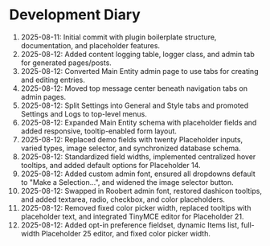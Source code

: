 # Development Diary

1. 2025-08-11: Initial commit with plugin boilerplate structure, documentation, and placeholder features.
2. 2025-08-12: Added content logging table, logger class, and admin tab for generated pages/posts.
3. 2025-08-12: Converted Main Entity admin page to use tabs for creating and editing entries.
4. 2025-08-12: Moved top message center beneath navigation tabs on admin pages.
5. 2025-08-12: Split Settings into General and Style tabs and promoted Settings and Logs to top-level menus.
6. 2025-08-12: Expanded Main Entity schema with placeholder fields and added responsive, tooltip-enabled form layout.
7. 2025-08-12: Replaced demo fields with twenty Placeholder inputs, varied types, image selector, and synchronized database schema.
8. 2025-08-12: Standardized field widths, implemented centralized hover tooltips, and added default options for Placeholder 14.
9. 2025-08-12: Added custom admin font, ensured all dropdowns default to "Make a Selection...", and widened the image selector button.
10. 2025-08-12: Swapped in Roobert admin font, restored dashicon tooltips, and added textarea, radio, checkbox, and color placeholders.
11. 2025-08-12: Removed fixed color picker width, replaced tooltips with placeholder text, and integrated TinyMCE editor for Placeholder 21.
12. 2025-08-12: Added opt-in preference fieldset, dynamic Items list, full-width Placeholder 25 editor, and fixed color picker width.

